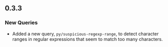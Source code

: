 ## 0.3.3

### New Queries

* Added a new query, `py/suspicious-regexp-range`, to detect character ranges in regular expressions that seem to match 
  too many characters.
